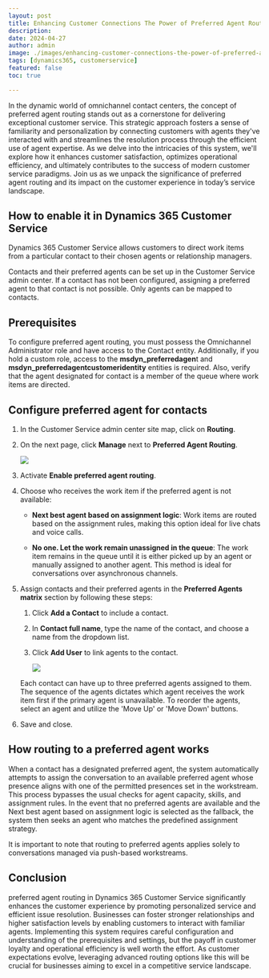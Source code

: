 ```yaml
---
layout: post
title: Enhancing Customer Connections The Power of Preferred Agent Routing in Dynamics 365 Customer Service
description: 
date: 2024-04-27
author: admin
image: ./images/enhancing-customer-connections-the-power-of-preferred-agent-routing-in-dynamics-365-customer-service.jpeg
tags: [dynamics365, customerservice]
featured: false
toc: true

---
```




In the dynamic world of omnichannel contact centers, the concept of preferred agent routing stands out as a cornerstone for delivering exceptional customer service. This strategic approach fosters a sense of familiarity and personalization by connecting customers with agents they've interacted with and streamlines the resolution process through the efficient use of agent expertise. As we delve into the intricacies of this system, we'll explore how it enhances customer satisfaction, optimizes operational efficiency, and ultimately contributes to the success of modern customer service paradigms. Join us as we unpack the significance of preferred agent routing and its impact on the customer experience in today’s service landscape.

## How to enable it in Dynamics 365 Customer Service

Dynamics 365 Customer Service allows customers to direct work items from a particular contact to their chosen agents or relationship managers.

Contacts and their preferred agents can be set up in the Customer Service admin center. If a contact has not been configured, assigning a preferred agent to that contact is not possible. Only agents can be mapped to contacts.

## **Prerequisites**

To configure preferred agent routing, you must possess the Omnichannel Administrator role and have access to the Contact entity. Additionally, if you hold a custom role, access to the **msdyn\_preferredagen**t and **msdyn\_preferredagentcustomeridentity** entities is required. Also, verify that the agent designated for contact is a member of the queue where work items are directed.

## **Configure preferred agent for contacts**

1. In the Customer Service admin center site map, click on **Routing**.
    
2. On the next page, click **Manage** next to **Preferred Agent Routing**.
    
    ![]({{site.baseurl}}/images/clvhthjnp000609mjgdcudpms.md/17e99276-3f69-4a02-ab9f-9917f02289eb.png)
    
      
    
3. Activate **Enable preferred agent routing**.
    
4. Choose who receives the work item if the preferred agent is not available:
    
    * **Next best agent based on assignment logic**: Work items are routed based on the assignment rules, making this option ideal for live chats and voice calls.
        
    * **No one. Let the work remain unassigned in the queue**: The work item remains in the queue until it is either picked up by an agent or manually assigned to another agent. This method is ideal for conversations over asynchronous channels.
        
5. Assign contacts and their preferred agents in the **Preferred Agents matrix** section by following these steps:
    
    1. Click **Add a Contact** to include a contact.
        
    2. In **Contact full name**, type the name of the contact, and choose a name from the dropdown list.
        
    3. Click **Add User** to link agents to the contact.
        
        ![]({{site.baseurl}}/images/clvhthjnp000609mjgdcudpms.md/e7c08836-d983-4ed0-97e1-9610f92992a6.png)
        
          
        
    
    Each contact can have up to three preferred agents assigned to them. The sequence of the agents dictates which agent receives the work item first if the primary agent is unavailable. To reorder the agents, select an agent and utilize the 'Move Up' or 'Move Down' buttons.
    
6. Save and close.
    

## **How routing to a preferred agent works**

When a contact has a designated preferred agent, the system automatically attempts to assign the conversation to an available preferred agent whose presence aligns with one of the permitted presences set in the workstream. This process bypasses the usual checks for agent capacity, skills, and assignment rules. In the event that no preferred agents are available and the Next best agent based on assignment logic is selected as the fallback, the system then seeks an agent who matches the predefined assignment strategy.

It is important to note that routing to preferred agents applies solely to conversations managed via push-based workstreams.

## Conclusion

preferred agent routing in Dynamics 365 Customer Service significantly enhances the customer experience by promoting personalized service and efficient issue resolution. Businesses can foster stronger relationships and higher satisfaction levels by enabling customers to interact with familiar agents. Implementing this system requires careful configuration and understanding of the prerequisites and settings, but the payoff in customer loyalty and operational efficiency is well worth the effort. As customer expectations evolve, leveraging advanced routing options like this will be crucial for businesses aiming to excel in a competitive service landscape.